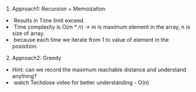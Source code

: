 1. Approach1: Recursion + Memoization
*  Results in Time limit exceed.
*  Time complexity is O(m * n) -> m is maximum element in the array, n is size of array.
*  because each time we iterate from 1 to value of element in the posisition.
​
2. Approach2: Greedy
* Hint: can we record the maximum reachable distance and understand anything?
*  watch Techdose video for better understanding - O(n)
​
